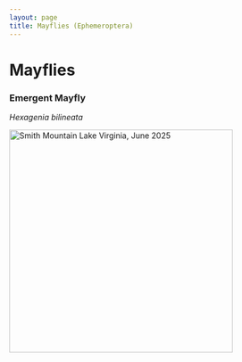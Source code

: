 ```yaml
---
layout: page
title: Mayflies (Ephemeroptera)
---
```


# Mayflies

### Emergent Mayfly
*Hexagenia bilineata*

<img src="{{site.baseurl}}/assets/images/Ephemeroptera/emergent_mayfly.jpg" title="Smith Mountain Lake Virginia, June 2025" width=400>
